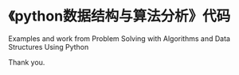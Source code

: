 《python数据结构与算法分析》代码
================================================================

Examples and work from Problem Solving with Algorithms and Data Structures Using Python

Thank you.
